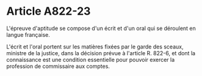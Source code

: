 # Article A822-23

L'épreuve d'aptitude se compose d'un écrit et d'un oral qui se déroulent en langue française.

L'écrit et l'oral portent sur les matières fixées par le garde des sceaux, ministre de la justice, dans la décision prévue à l'article R. 822-6, et dont la connaissance est une condition essentielle pour pouvoir exercer la profession de commissaire aux comptes.
